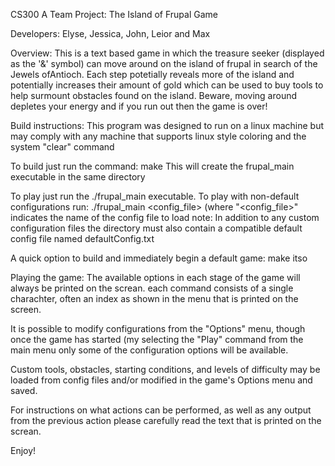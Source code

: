 CS300 A Team Project: The Island of Frupal Game

Developers: Elyse, Jessica, John, Leior and Max


Overview:
This is a text based game in which the treasure seeker (displayed as the '&' symbol)
can move around on the island of frupal in search of the Jewels ofAntioch. Each step 
potetially reveals more of the island and potentially increases their amount of gold
which can be used to buy tools to help surmount obstacles found on the island.
Beware, moving around depletes your energy and if you run out then the game is over!


Build instructions:
This program was designed to run on a linux machine but may comply with any machine 
that supports linux style coloring and the system "clear" command

To build just run the command: make
This will create the frupal_main executable in the same directory

To play just run the ./frupal_main executable.
To play with non-default configurations run: ./frupal_main <config_file>
(where "<config_file>" indicates the name of the config file to load 
note: In addition to any custom configuration files the directory must also contain a 
compatible default config file named defaultConfig.txt

A quick option to build and immediately begin a default game: make itso


Playing the game:
The available options in each stage of the game will always be printed on the screan.
each command consists of a single charachter, often an index as shown in the menu
that is printed on the screen.

It is possible to modify configurations from the "Options" menu, though once the game
has started (my selecting the "Play" command from the main menu only some of the 
configuration options will be available.

Custom tools, obstacles, starting conditions, and levels of difficulty may be loaded
from config files and/or modified in the game's Options menu and saved.

For instructions on what actions can be performed, as well as any output from the
previous action please carefully read the text that is printed on the screan.


Enjoy!

